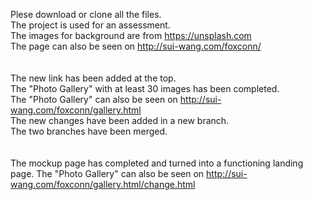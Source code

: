 Plese download or clone all the files.<br>
The project is used for an assessment.<br>
The images for background are from https://unsplash.com <br>
The page can also be seen on http://sui-wang.com/foxconn/ <br>
<br><br>
The new link has been added at the top.<br>
The "Photo Gallery" with at least 30 images has been completed.<br>
The "Photo Gallery" can also be seen on http://sui-wang.com/foxconn/gallery.html <br>
The new changes have been added in a new branch.<br>
The two branches have been merged.<br>
<br><br>
The mockup page has completed and turned into a functioning landing page.
The "Photo Gallery" can also be seen on http://sui-wang.com/foxconn/gallery.html/change.html
